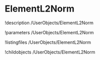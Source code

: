 <!-- MOOSE Documentation Stub: Remove this when content is added. -->

# ElementL2Norm
!description /UserObjects/ElementL2Norm

!parameters /UserObjects/ElementL2Norm

!listingfiles /UserObjects/ElementL2Norm

!childobjects /UserObjects/ElementL2Norm
